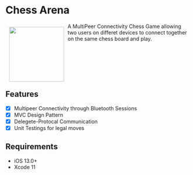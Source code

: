 # Chess Arena 

<img src="/slide_ios_rounded.png" align="left" width="150" hspace="10" vspace="10">

A MultiPeer Connectivity Chess Game allowing two users on differet devices to connect together on the same chess board and play. 
<br /><br /><br /><br /><br /><br /><br />

## Features

- [x] Multipeer Connectivity through Bluetooth Sessions
- [x] MVC Design Pattern
- [x] Delegete-Protocal Communication 
- [x] Unit Testings for legal moves

## Requirements

- iOS 13.0+
- Xcode 11
